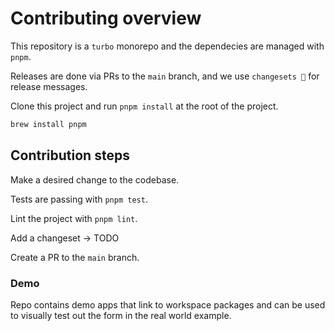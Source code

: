 # Contributing overview

This repository is a `turbo` monorepo and the dependecies are managed with `pnpm`.

Releases are done via PRs to the `main` branch, and we use `changesets 🦋` for release messages.

Clone this project and run `pnpm install` at the root of the project.

```sh
brew install pnpm
```

## Contribution steps

Make a desired change to the codebase.

Tests are passing with `pnpm test`.

Lint the project with `pnpm lint`.

Add a changeset -> TODO

Create a PR to the `main` branch.

### Demo

Repo contains demo apps that link to workspace packages and can be used to
visually test out the form in the real world example.
